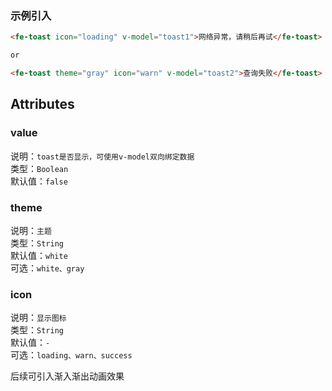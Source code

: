 ### 示例引入

```html example
<fe-toast icon="loading" v-model="toast1">网络异常，请稍后再试</fe-toast>

or

<fe-toast theme="gray" icon="warn" v-model="toast2">查询失败</fe-toast>
```

## Attributes

### value

说明：`toast是否显示，可使用v-model双向绑定数据`
<br/>
类型：`Boolean`
<br/>
默认值：`false`

### theme

说明：`主题`
<br/>
类型：`String`
<br/>
默认值：`white`
<br/>
可选：`white、gray`

### icon

说明：`显示图标`
<br/>
类型：`String`
<br/>
默认值：`-`
<br/>
可选：`loading、warn、success`

后续可引入渐入渐出动画效果